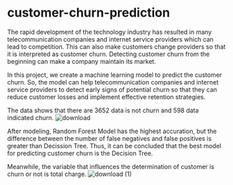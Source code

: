 # customer-churn-prediction

The rapid development of the technology industry has resulted in many telecommunication companies and internet service providers which can lead to competition. This can also make customers change providers so that it is interpreted as customer churn. Detecting customer churn from the beginning can make a company maintain its market.

In this project, we create a machine learning model to predict the customer churn. So, the model can help telecommunication companies and internet service providers to detect early signs of potential churn so that they can reduce customer losses and implement effective retention strategies.

The data shows that there are 3652 data is not churn and 598 data indicated churn.
![download](https://github.com/fatianzh/customer-churn-prediction/assets/104208809/f122188d-58c1-4fe6-a037-698e5b12ae7b)

After modeling, Random Forest Model has the highest accuration, but the difference between the number of false negatives and false positives is greater than Decission Tree. Thus, it can be concluded that the best model for predicting customer churn is the Decision Tree.

Meanwhile, the variable that influences the determination of customer is churn or not is total charge.
![download (1)](https://github.com/fatianzh/customer-churn-prediction/assets/104208809/5743d1a9-3540-4d0d-9aa3-9ca2c411b56a)
